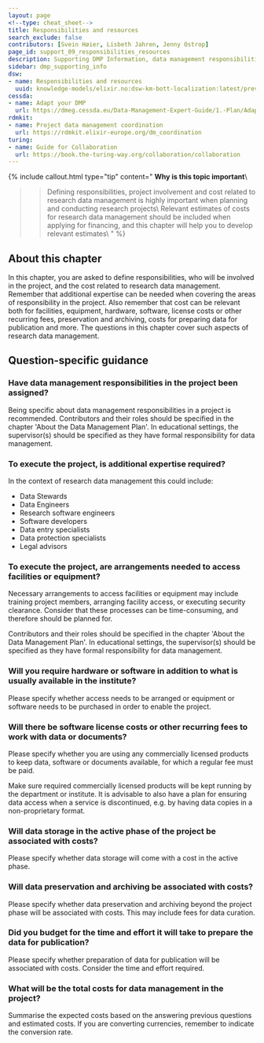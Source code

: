 ```yaml
---
layout: page
<!--type: cheat_sheet-->
title: Responsibilities and resources
search_exclude: false
contributors: [Svein Høier, Lisbeth Jahren, Jenny Ostrop]
page_id: support_09_responsibilities_resources
description: Supporting DMP Information, data management responsibilities, data management resources
sidebar: dmp_supporting_info
dsw:
- name: Responsibilities and resources
  uuid: knowledge-models/elixir.no:dsw-km-bott-localization:latest/preview?questionUuid=b450d1a4-b0ad-4e62-8b40-967bad5e1437
cessda:
- name: Adapt your DMP
  url: https://dmeg.cessda.eu/Data-Management-Expert-Guide/1.-Plan/Adapt-your-DMP-Part-1
rdmkit:
- name: Project data management coordination
  url: https://rdmkit.elixir-europe.org/dm_coordination
turing:
- name: Guide for Collaboration
  url: https://book.the-turing-way.org/collaboration/collaboration
---
```


{% include callout.html type="tip" content="
**Why is this topic important**\\
>> Defining responsibilities, project involvement and cost related to research data management is highly important when planning and conducting research projects\\
>> Relevant estimates of costs for research data management should be included when applying for financing, and this chapter will help you to develop relevant estimates\\
" %}

## About this chapter
In this chapter, you are asked to define responsibilities, who will be involved in the project, and the cost related to research data management. Remember that additional expertise can be needed when covering the areas of responsibility in the project. Also remember that cost can be relevant both for facilities, equipment, hardware, software, license costs or other recurring fees, preservation and archiving, costs for preparing data for publication and more. The questions in this chapter cover such aspects of research data management.       


## Question-specific guidance

### Have data management responsibilities in the project been assigned?
Being specific about data management responsibilities in a project is recommended. Contributors and their roles should be specified in the chapter 'About the Data Management Plan'. In educational settings, the supervisor(s) should be specified as they have formal responsibility for data management.

### To execute the project, is additional expertise required?
In the context of research data management this could include:

* Data Stewards
* Data Engineers
* Research software engineers
* Software developers
* Data entry specialists
* Data protection specialists
* Legal advisors

### To execute the project, are arrangements needed to access facilities or equipment?
Necessary arrangements to access facilities or equipment may include training project members, arranging facility access, or executing security clearance. Consider that these processes can be time-consuming, and therefore should be planned for.

Contributors and their roles should be specified in the chapter 'About the Data Management Plan'. In educational settings, the supervisor(s) should be specified as they have formal responsibility for data management.

### Will you require hardware or software in addition to what is usually available in the institute?
Please specify whether access needs to be arranged or equipment or software needs to be purchased in order to enable the project.

### Will there be software license costs or other recurring fees to work with data or documents?
Please specify whether you are using any commercially licensed products to keep data, software or documents available, for which a regular fee must be paid.

Make sure required commercially licensed products will be kept running by the department or institute. It is advisable to also have a plan for ensuring data access when a service is discontinued, e.g. by having data copies in a non-proprietary format.

### Will data storage in the active phase of the project be associated with costs?
Please specify whether data storage will come with a cost in the active phase.

### Will data preservation and archiving be associated with costs?
Please specify whether data preservation and archiving beyond the project phase will be associated with costs. This may include fees for data curation.

### Did you budget for the time and effort it will take to prepare the data for publication?
Please specify whether preparation of data for publication will be associated with costs. Consider the time and effort required.

### What will be the total costs for data management in the project?
Summarise the expected costs based on the answering previous questions and estimated costs. If you are converting currencies, remember to indicate the conversion rate.
